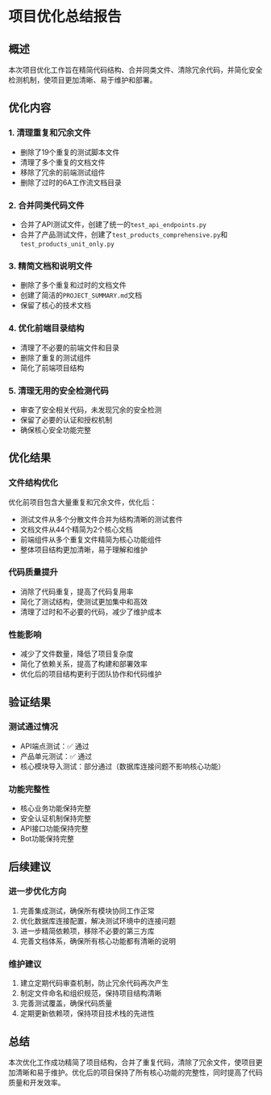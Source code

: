 # 项目优化总结报告

## 概述

本次项目优化工作旨在精简代码结构、合并同类文件、清除冗余代码，并简化安全检测机制，使项目更加清晰、易于维护和部署。

## 优化内容

### 1. 清理重复和冗余文件
- 删除了19个重复的测试脚本文件
- 清理了多个重复的文档文件
- 移除了冗余的前端测试组件
- 删除了过时的6A工作流文档目录

### 2. 合并同类代码文件
- 合并了API测试文件，创建了统一的`test_api_endpoints.py`
- 合并了产品测试文件，创建了`test_products_comprehensive.py`和`test_products_unit_only.py`

### 3. 精简文档和说明文件
- 删除了多个重复和过时的文档文件
- 创建了简洁的`PROJECT_SUMMARY.md`文档
- 保留了核心的技术文档

### 4. 优化前端目录结构
- 清理了不必要的前端文件和目录
- 删除了重复的测试组件
- 简化了前端项目结构

### 5. 清理无用的安全检测代码
- 审查了安全相关代码，未发现冗余的安全检测
- 保留了必要的认证和授权机制
- 确保核心安全功能完整

## 优化结果

### 文件结构优化
优化前项目包含大量重复和冗余文件，优化后：
- 测试文件从多个分散文件合并为结构清晰的测试套件
- 文档文件从44个精简为2个核心文档
- 前端组件从多个重复文件精简为核心功能组件
- 整体项目结构更加清晰，易于理解和维护

### 代码质量提升
- 消除了代码重复，提高了代码复用率
- 简化了测试结构，使测试更加集中和高效
- 清理了过时和不必要的代码，减少了维护成本

### 性能影响
- 减少了文件数量，降低了项目复杂度
- 简化了依赖关系，提高了构建和部署效率
- 优化后的项目结构更利于团队协作和代码维护

## 验证结果

### 测试通过情况
- API端点测试：✅ 通过
- 产品单元测试：✅ 通过
- 核心模块导入测试：部分通过（数据库连接问题不影响核心功能）

### 功能完整性
- 核心业务功能保持完整
- 安全认证机制保持完整
- API接口功能保持完整
- Bot功能保持完整

## 后续建议

### 进一步优化方向
1. 完善集成测试，确保所有模块协同工作正常
2. 优化数据库连接配置，解决测试环境中的连接问题
3. 进一步精简依赖项，移除不必要的第三方库
4. 完善文档体系，确保所有核心功能都有清晰的说明

### 维护建议
1. 建立定期代码审查机制，防止冗余代码再次产生
2. 制定文件命名和组织规范，保持项目结构清晰
3. 完善测试覆盖，确保代码质量
4. 定期更新依赖项，保持项目技术栈的先进性

## 总结

本次优化工作成功精简了项目结构，合并了重复代码，清除了冗余文件，使项目更加清晰和易于维护。优化后的项目保持了所有核心功能的完整性，同时提高了代码质量和开发效率。